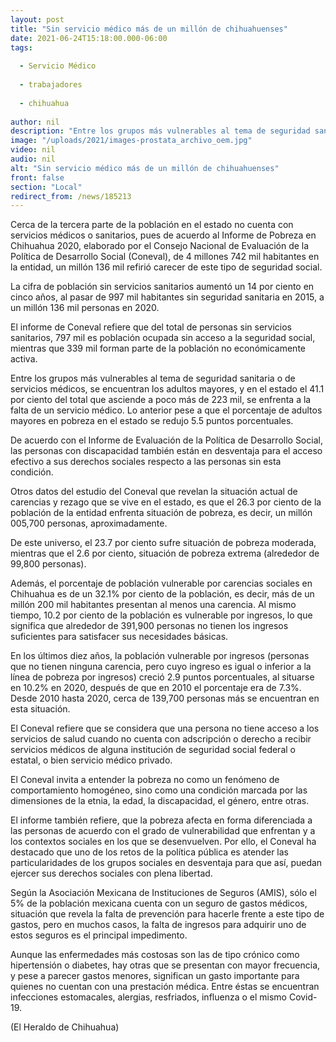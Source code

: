 ```yaml
---
layout: post
title: "Sin servicio médico más de un millón de chihuahuenses"
date: 2021-06-24T15:18:00.000-06:00
tags:
  
  - Servicio Médico
  
  - trabajadores
  
  - chihuahua
  
author: nil
description: "Entre los grupos más vulnerables al tema de seguridad sanitaria o de servicios médicos, se encuentran los adultos mayores"
image: "/uploads/2021/images-prostata_archivo_oem.jpg"
video: nil
audio: nil
alt: "Sin servicio médico más de un millón de chihuahuenses"
front: false
section: "Local"
redirect_from: /news/185213
---
```


Cerca de la tercera parte de la población en el estado no cuenta con servicios médicos o sanitarios, pues de acuerdo al Informe de Pobreza en Chihuahua 2020, elaborado por el Consejo Nacional de Evaluación de la Política de Desarrollo Social (Coneval), de 4 millones 742 mil habitantes en la entidad, un millón 136 mil refirió carecer de este tipo de seguridad social.

La cifra de población sin servicios sanitarios aumentó un 14 por ciento en cinco años, al pasar de 997 mil habitantes sin seguridad sanitaria en 2015, a un millón 136 mil personas en 2020.

El informe de Coneval refiere que del total de personas sin servicios sanitarios, 797 mil es población ocupada sin acceso a la seguridad social, mientras que 339 mil forman parte de la población no económicamente activa.

Entre los grupos más vulnerables al tema de seguridad sanitaria o de servicios médicos, se encuentran los adultos mayores, y en el estado el 41.1 por ciento del total que asciende a poco más de 223 mil, se enfrenta a la falta de un servicio médico. Lo anterior pese a que el porcentaje de adultos mayores en pobreza en el estado se redujo 5.5 puntos porcentuales.

De acuerdo con el Informe de Evaluación de la Política de Desarrollo Social, las personas con discapacidad también están en desventaja para el acceso efectivo a sus derechos sociales respecto a las personas sin esta condición.

Otros datos del estudio del Coneval que revelan la situación actual de carencias y rezago que se vive en el estado, es que el 26.3 por ciento de la población de la entidad enfrenta situación de pobreza, es decir, un millón 005,700 personas, aproximadamente.

De este universo, el 23.7 por ciento sufre situación de pobreza moderada, mientras que el 2.6 por ciento, situación de pobreza extrema (alrededor de 99,800 personas).

Además, el porcentaje de población vulnerable por carencias sociales en Chihuahua es de un 32.1% por ciento de la población, es decir, más de un millón 200 mil habitantes presentan al menos una carencia. Al mismo tiempo, 10.2 por ciento de la población es vulnerable por ingresos, lo que significa que alrededor de 391,900 personas no tienen los ingresos suficientes para satisfacer sus necesidades básicas.

En los últimos diez años, la población vulnerable por ingresos (personas que no tienen ninguna carencia, pero cuyo ingreso es igual o inferior a la línea de pobreza por ingresos) creció 2.9 puntos porcentuales, al situarse en 10.2% en 2020, después de que en 2010 el porcentaje era de 7.3%. Desde 2010 hasta 2020, cerca de 139,700 personas más se encuentran en esta situación.

El Coneval refiere que se considera que una persona no tiene acceso a los servicios de salud cuando no cuenta con adscripción o derecho a recibir servicios médicos de alguna institución de seguridad social federal o estatal, o bien servicio médico privado.

El Coneval invita a entender la pobreza no como un fenómeno de comportamiento homogéneo, sino como una condición marcada por las dimensiones de la etnia, la edad, la discapacidad, el género, entre otras.

El informe también refiere, que la pobreza afecta en forma diferenciada a las personas de acuerdo con el grado de vulnerabilidad que enfrentan y a los contextos sociales en los que se desenvuelven. Por ello, el Coneval ha destacado que uno de los retos de la política pública es atender las particularidades de los grupos sociales en desventaja para que así, puedan ejercer sus derechos sociales con plena libertad.

Según la Asociación Mexicana de Instituciones de Seguros (AMIS), sólo el 5% de la población mexicana cuenta con un seguro de gastos médicos, situación que revela la falta de prevención para hacerle frente a este tipo de gastos, pero en muchos casos, la falta de ingresos para adquirir uno de estos seguros es el principal impedimento.

Aunque las enfermedades más costosas son las de tipo crónico como hipertensión o diabetes, hay otras que se presentan con mayor frecuencia, y pese a parecer gastos menores, significan un gasto importante para quienes no cuentan con una prestación médica. Entre éstas se encuentran infecciones estomacales, alergias, resfriados, influenza o el mismo Covid-19.

(El Heraldo de Chihuahua)